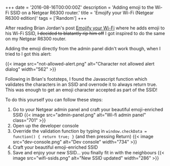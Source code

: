 +++
date = '2016-08-16T00:00:00Z'
description = 'Adding emoji to the Wi-Fi SSID on a Netgear R6300 router.'
title = 'Emojify your Wi-Fi (Netgear R6300 edition)'
tags = ['Random']
+++

After reading Brian Jordan's post [Emojify your Wi-Fi](https://medium.com/@bcjordan/emojify-your-wi-fi-c01f4ac0b0ab#.w7pul5myi) where he adds emoji to his Wi-Fi SSID, <strike>I decided to blatantly rip him off</strike> I got inspired to do the same on my Netgear R6300 router.

Adding the emoji directly from the admin panel didn't work though, when I tried to I got this alert:

{{< image src="not-allowed-alert.png" alt="Character not allowed alert dialog" width="562" >}}

Following in Brian's footsteps, I found the Javascript function which validates the characters in an SSID and overrode it to always return true. This was enough to get an emoji character accepted as part of the SSID!

To do this yourself you can follow these steps:

1. Go to your Netgear admin panel and craft your beautiful emoji-enriched SSID
{{< image src="admin-panel.png" alt="Wi-fi admin panel" class="701" >}}
1. Open up the developer console
1. Override the validation function by typing in `window.checkData = function() { return true; }` (and then pressing Return)
{{< image src="dev-console.png" alt="Dev console" width="734" >}}
1. Craft your beautiful emoji-enriched SSID
1. Save and enjoy your new SSID... you finally fit in with the neighbours
{{< image src="wifi-ssids.png" alt="New SSID updated" width="286" >}}
